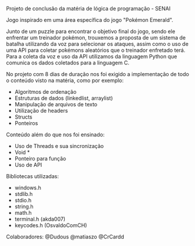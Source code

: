 Projeto de conclusão da matéria de lógica de programação - SENAI
   
   Jogo inspirado em uma área específica do jogo "Pokémon Emerald".
   
   Junto de um puzzle para encontrar o objetivo final do jogo, sendo ele enfrentar um treinador 
pokémon, trouxemos a proposta de um sistema de batalha utilizando da voz para selecionar os 
ataques, assim como o uso de uma API para coletar pokémons aleatórios que o treinador enfretado 
terá. Para a coleta da voz e uso da API utilizamos da linguagem Python que comunica os dados coletados 
para a linguagem C.

    
No projeto com 8 dias de duração nos foi exigido a implementação de todo o conteúdo visto na matéria, como por exemplo:
- Algoritmos de ordenação
- Estruturas de dados (linkedlist, arraylist)
- Manipulação de arquivos de texto
- Utilização de headers
- Structs
- Ponteiros

Conteúdo além do que nos foi ensinado:
- Uso de Threads e sua sincronização
- Void *
- Ponteiro para função
- Uso de API
    

Bibliotecas utilizadas:
- windows.h
- stdlib.h
- stdio.h
- string.h
- math.h
- terminal.h (akda007)
- keycodes.h (OsvaldoComCH)


Colaboradores:
@Dudous
@matiaszo
@CrCardd

    

